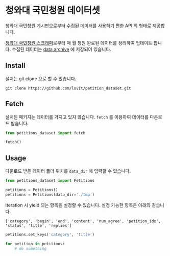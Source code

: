 # 청와대 국민청원 데이터셋

청와대 국민청원 게시판으로부터 수집된 데이터를 사용하기 편한 API 의 형태로 제공합니다. 

[청와대 국민청원 스크래퍼][scraper]로부터 매 월 청원 완료된 데이터를 정리하여 업데이트 합니다. 수집된 데이터는 [data archive][archive] 에 저장되어 있습니다.

## Install

설치는 git clone 으로 할 수 있습니다.

```
git clone https://github.com/lovit/petition_dataset.git
```

## Fetch

설치된 패키지는 데이터를 가지고 있지 않습니다. `fetch` 를 이용하여 데이터를 다운로드 받습니다.

```python
from petitions_dataset import fetch

fetch()
```

## Usage

다운로드 받은 데이터 폴더 위치를 `data_dir` 에 입력할 수 있습니다.

```python
from petitions_dataset import Petitions

petitions = Petitions()
petitions = Petitions(data_dir='./tmp')
```

Iteration 시 yield 되는 항목을 설정할 수 있습니다. 설정 가능한 항목은 아래와 같습니다.

```
['category', 'begin', 'end', 'content', 'num_agree', 'petition_idx', 'status', 'title', 'replies']
```

```python
petitions.set_keys('category', 'title')

for petition in petitions:
    # do something
```


[scraper]: https://github.com/lovit/petitions_scraper
[archive]: https://github.com/lovit/petitions_dataset_
